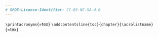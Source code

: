 ```yaml
---
# SPDX-License-Identifier: CC-BY-NC-SA-4.0
---
```


`\printacronyms`{=tex}
`\addcontentsline{toc}{chapter}{\acrolistname}`{=tex}
